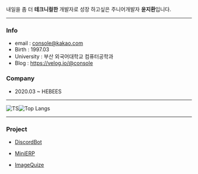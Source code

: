 

내일을 좀 더 **테크니컬한** 개발자로 성장 하고싶은 주니어개발자 **윤지환**입니다.

------

### Info

- email : console@kakao.com
- Birth : 1997.03
- University : 부산 외국어대학교 컴퓨터공학과
- Blog : https://velog.io/@console

### Company

- 2020.03 ~ HEBEES

------



![TS](https://github-readme-stats.vercel.app/api?username=consolekakao&show_icons=true&theme=gradient)![Top Langs](https://github-readme-stats.vercel.app/api/top-langs/?username=consolekakao&layout=compact)







------

### Project

- [DiscordBot](https://github.com/consolekakao/DiscordBot)

- [MiniERP](https://github.com/consolekakao/react-client)

- [ImageQuize](https://github.com/consolekakao/imagequize)

  

